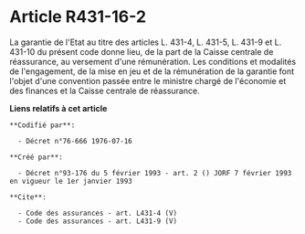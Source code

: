 # Article R431-16-2

La garantie de l'Etat au titre des articles L. 431-4, L. 431-5, L. 431-9 et L. 431-10 du présent code donne lieu, de la part
de la Caisse centrale de réassurance, au versement d'une rémunération. Les conditions et modalités de l'engagement, de la
mise en jeu et de la rémunération de la garantie font l'objet d'une convention passée entre le ministre chargé de l'économie
et des finances et la Caisse centrale de réassurance.

**Liens relatifs à cet article**

	**Codifié par**:

	  - Décret n°76-666 1976-07-16

	**Créé par**:

	  - Décret n°93-176 du 5 février 1993 - art. 2 () JORF 7 février 1993 en vigueur le 1er janvier 1993

	**Cite**:

	  - Code des assurances - art. L431-4 (V)
	  - Code des assurances - art. L431-9 (V)

